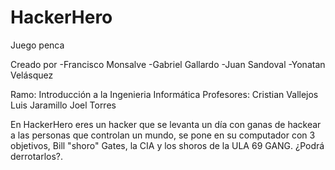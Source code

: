 # HackerHero
Juego penca

Creado por
 -Francisco Monsalve
 -Gabriel Gallardo
 -Juan Sandoval
 -Yonatan Velásquez
 
Ramo: Introducción a la Ingenieria Informática
Profesores: Cristian Vallejos
            Luis Jaramillo
            Joel Torres
            
En HackerHero eres un hacker que se levanta un día con ganas de hackear a las personas que controlan un mundo, se pone en su computador con 3 objetivos, Bill "shoro" Gates, la CIA y los shoros de la ULA 69 GANG. ¿Podrá derrotarlos?.

